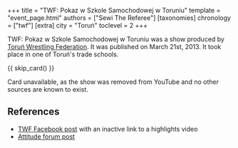 +++
title = "TWF: Pokaz w Szkole Samochodowej w Toruniu"
template = "event_page.html"
authors = ["Sewi The Referee"]
[taxonomies]
chronology = ["twf"]
[extra]
city = "Toruń"
toclevel = 2
+++

TWF: Pokaz w Szkole Samochodowej w Toruniu was a show produced by [Toruń Wrestling Federation](@/o/twf.md). It was published on March 21st, 2013. It took place in one of Toruń's trade schools.

{{ skip_card() }}

Card unavailable, as the show was removed from YouTube and no other sources are known to exist.


## References

* [TWF Facebook post](https://www.facebook.com/TorunWrestlingFederation/posts/561846173854997) with an inactive link to a highlights video
* [Attitude forum post](https://forum.wrestling.pl/topic/32850-pokaz-twf-w-szkole-samochodowej-w-toruniu)
